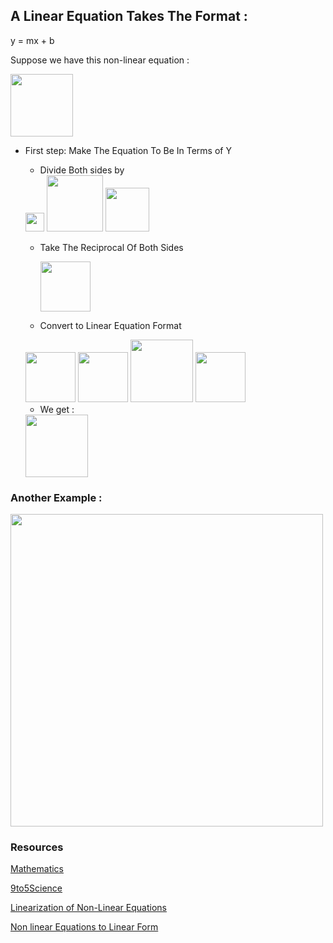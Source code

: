 ## A Linear Equation Takes The Format :

y = mx + b

Suppose we have this non-linear equation :

<img src="https://tex.z-dn.net/?f=%7Bx%7D%5E%7B2%7D%20%3D%20%5Csqrt%7B3%7D%20y" width="100">

- First step: Make The Equation To Be In Terms of Y
  - Divide Both sides by

   <img src="https://tex.z-dn.net/?f=%5Csqrt%7B3%7D" width="30">
   
   <img src="https://tex.z-dn.net/?f=%5Cfrac%7B%20%7Bx%7D%5E%7B2%7D%20%7D%7B%20%5Csqrt%7B3%7D%20%7D%20%3D%20%5Cfrac%7B%20%5Csqrt%7B3%7D%20y%7D%7B%20%5Csqrt%7B3%7D%20%7D" width="90">
  
   <img src="https://tex.z-dn.net/?f=%5Cfrac%7B%20%7Bx%7D%5E%7B2%7D%20%7D%7B%20%5Csqrt%7B3%7D%20%7D%20%3D%20y" width="70">
  
  - Take The Reciprocal Of Both Sides
  
    <img src="https://tex.z-dn.net/?f=%5Cfrac%7B%20%5Csqrt%7B3%7D%20%7D%7B%20%7Bx%7D%5E%7B2%7D%20%7D%20%3D%20%5Cfrac%7B1%7D%7By%7D" width="80">
    
  - Convert to Linear Equation Format 
  
   <img src="https://tex.z-dn.net/?f=%5Cfrac%7B1%7D%7By%7D%20%3D%20y" width="80">

   <img src="https://tex.z-dn.net/?f=b%20%3D%200" width="80">
  
   <img src="https://tex.z-dn.net/?f=m(slope)%20%3D%20%5Cfrac%7B%20%5Csqrt%7B3%7D%20%7D%7Bx%7D" width="100"> 
   
   <img src="https://tex.z-dn.net/?f=x%20%3D%20%5Cfrac%7B1%7D%7Bx%7D" width="80">
   
  - We get :
  
   <img src="https://tex.z-dn.net/?f=%5Cfrac%7B1%7D%7By%7D%20%3D%20%5Cfrac%7B%20%5Csqrt%7B3%7D%20%7D%7Bx%7D%20(%5Cfrac%7B1%7D%7Bx%7D%20)%20%2B%200" width="100">
   
### Another Example :

<img src="https://i.ytimg.com/vi/Fr6Jcrgvr8s/maxresdefault.jpg" width="500" >

### Resources
[Mathematics](https://math.stackexchange.com/questions/1232882/convert-non-linear-equation-into-linear-form-i-e-y-mxc)

[9to5Science](https://9to5science.com/convert-non-linear-equation-into-linear-form-i-e-y-mx-c)

[Linearization of Non-Linear Equations](https://www.youtube.com/watch?v=P9VZqQGX31k)

[Non linear Equations to Linear Form](https://www.youtube.com/watch?v=2t9f0fHKTLw)